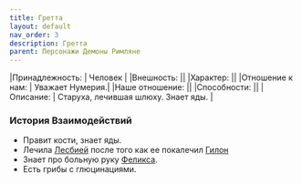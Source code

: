 ```yaml
---
title: Гретта
layout: default
nav_order: 3
description: Гретта
parent: Персонажи Демоны Римляне
---
```

|Принадлежность: | Человек |
|Внешность: ||
|Характер: ||
|Отношение к нам: | Уважает Нумерия.|
|Наше отношение: ||
|Способности: ||
|Описание: | Старуха, лечившая шлюху. Знает яды. |

### История Взаимодействий
- Правит кости, знает яды. 
- Лечила [Лесбией](/docs/wod_daemons/rimljane/personazhi/lesbia) после того как ее покалечил [Гилон](/docs/wod_daemons/rimljane/personazhi/gilon)
- Знает про больную руку [Феликса](/docs/wod_daemons/rimljane/demonjugi/feliks). 
- Есть грибы с глюцинациями. 